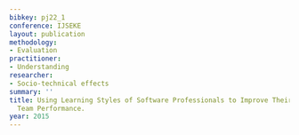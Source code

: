 ```yaml
---
bibkey: pj22_1
conference: IJSEKE
layout: publication
methodology:
- Evaluation
practitioner:
- Understanding
researcher:
- Socio-technical effects
summary: ''
title: Using Learning Styles of Software Professionals to Improve Their Inspection
  Team Performance.
year: 2015
---
```

